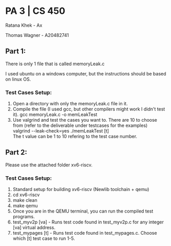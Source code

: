 
# PA 3 | CS 450

Ratana Khek - Ax

Thomas Wagner - A20482741

## Part 1:

There is only 1 file that is called memoryLeak.c

I used ubuntu on a windows computer, but the instructions should be based on linux OS.

### Test Cases Setup:   
1. Open a directory with only the memoryLeak.c file in it.
2. Compile the file (I used gcc, but other compilers might work I didn't test it).    gcc memoryLeak.c -o memLeakTest
3. Use valgrind and test the cases you want to. There are 10 to choose from (refer to the deliverable under testcases for the examples)   
valgrind --leak-check=yes ./memLeakTest [t]   
The t value can be 1 to 10 refering to the test case number.

## Part 2:

Please use the attached folder xv6-riscv.

### Test Cases Setup:
1. Standard setup for building xv6-riscv (Newlib toolchain + qemu)
2. cd xv6-riscv
3. make clean
4. make qemu
5. Once you are in the QEMU terminal, you can run the compiled test programs.
6. test_myv2p [va] - Runs test code found in test_myv2p.c for any integer [va] virtual address.
7. test_mypages [t] - Runs test code found in test_mypages.c. Choose which [t] test case to run 1-5.
